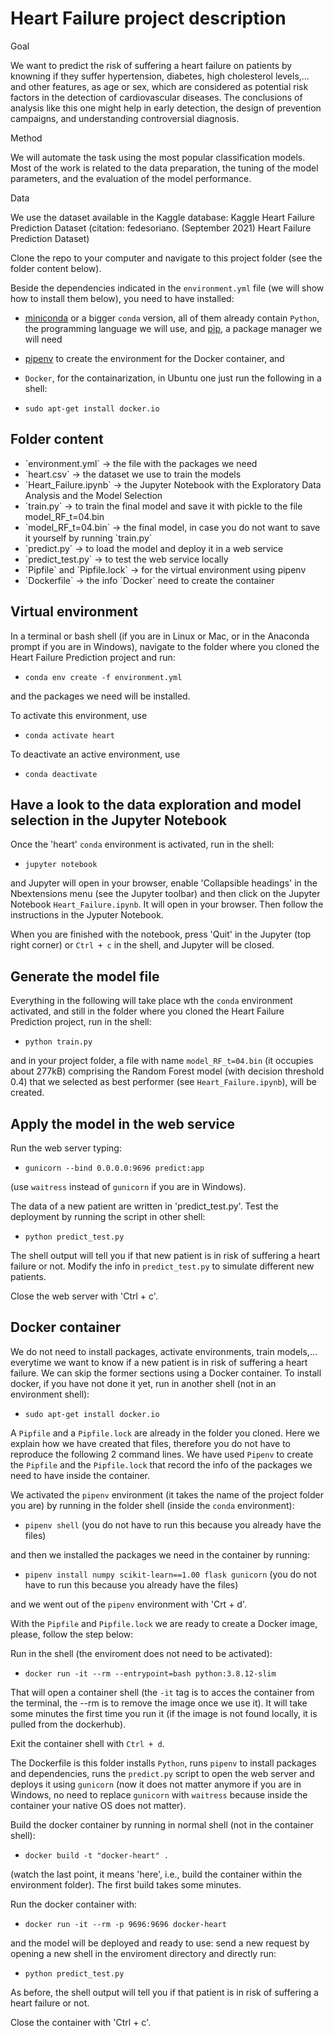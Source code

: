 # Heart Failure project description 
 
Goal

We want to predict the risk of suffering a heart failure on patients by knowning if they suffer hypertension, diabetes, high cholesterol levels,... and other features, as age or sex, which are considered as potential risk factors in the detection of cardiovascular diseases. The conclusions of analysis like this one might help in early detection, the design of prevention campaigns, and understanding controversial diagnosis.

Method

We will automate the task using the most popular classification models. Most of the work is related to the data preparation, the tuning of the model parameters, and the evaluation of the model performance. 

Data

We use the dataset available in the Kaggle database: Kaggle Heart Failure Prediction Dataset (citation: fedesoriano. (September 2021) Heart Failure Prediction Dataset)

Clone the repo to your computer and navigate to this project folder (see the folder content below). 

Beside the dependencies indicated in the `environment.yml` file (we will show how to install them below), you need to have installed:
+ [miniconda](https://docs.conda.io/en/latest/miniconda.html) or a bigger `conda` version, all of them already contain `Python`, the programming language we will use, and [pip](https://pip.pypa.io/en/stable/installation/), a package manager we will need
+ [pipenv](https://pypi.org/project/pipenv/) to create the environment for the Docker container, and
+ `Docker`, for the containarization, in Ubuntu one just run the following in a shell:

+ `sudo apt-get install docker.io`

## Folder content 

<ul>
<li> `environment.yml` -> the file with the packages we need 
<li> `heart.csv` -> the dataset we use to train the models</li>
<li> `Heart_Failure.ipynb` -> the Jupyter Notebook with the Exploratory Data Analysis and the Model Selection </li>
<li> `train.py` -> to train the final model and save it with pickle to the file model_RF_t=04.bin</li>
<li> `model_RF_t=04.bin` -> the final model, in case you do not want to save it yourself by running `train.py`
<li> `predict.py` -> to load the model and deploy it in a web service</li>
<li> `predict_test.py` -> to test the web service locally </li>
<li> `Pipfile` and `Pipfile.lock` -> for the virtual environment using pipenv </li>
<li> `Dockerfile` -> the info `Docker` need to create the container </li>
</ul>


## Virtual environment 

In a terminal or bash shell (if you are in Linux or Mac, or in the Anaconda prompt if you are in Windows), navigate to the folder where you cloned the Heart Failure Prediction project and run:

+ `conda env create -f environment.yml`

and the packages we need will be installed.

To activate this environment, use

+ `conda activate heart`

To deactivate an active environment, use

+ `conda deactivate`

## Have a look to the data exploration and model selection in the Jupyter Notebook

Once the 'heart' `conda` environment is activated, run in the shell:

+ `jupyter notebook` 

and Jupyter will open in your browser, enable 'Collapsible headings' in the Nbextensions menu (see the Jupyter toolbar) and then click on the Jupyter Notebook `Heart_Failure.ipynb`. It will open in your browser. Then follow the instructions in the Jyputer Notebook. 

When you are finished with the notebook, press 'Quit' in the Jupyter (top right corner) or `Ctrl + c` in the shell, and Jupyter will be closed.

## Generate the model file

Everything in the following will take place wth the `conda` environment activated, and still in the folder where you cloned the Heart Failure Prediction project, run in the shell:

+ `python train.py`

and in your project folder, a file with name `model_RF_t=04.bin` (it occupies about 277kB) comprising the Random Forest model (with decision threshold 0.4) that we selected as best performer (see `Heart_Failure.ipynb`), will be created.

## Apply the model in the web service

Run the web server typing:

+ `gunicorn --bind 0.0.0.0:9696 predict:app`

(use `waitress` instead of `gunicorn` if you are in Windows).

The data of a new patient are written in 'predict_test.py'. Test the deployment by running the script in other shell: 

+ `python predict_test.py` 

The shell output will tell you if that new patient is in risk of suffering a heart failure or not. Modify the info in `predict_test.py` to simulate different new patients.

Close the web server with 'Ctrl + c'.

## Docker container

We do not need to install packages, activate environments, train models,... everytime we want to know if a new patient is in risk of suffering a heart failure. We can skip the former sections using a Docker container. To install docker, if you have not done it yet, run in another shell (not in an environment shell):

+ `sudo apt-get install docker.io`

A `Pipfile` and a `Pipfile.lock` are already in the folder you cloned. Here we explain how we have created that files, therefore you do not have to reproduce the following 2 command lines. We have used `Pipenv` to create the `Pipfile` and the `Pipfile.lock` that record the info of the packages we need to have inside the container. 

We activated the `pipenv` environment (it takes the name of the project folder you are) by running in the folder shell (inside the `conda` environment):

+ `pipenv shell` (you do not have to run this because you already have the files)

and then we installed the packages we need in the container by running:

+ `pipenv install numpy scikit-learn==1.00 flask gunicorn` (you do not have to run this because you already have the files)

and we went out of the `pipenv` environment with 'Crt + d'.

With the `Pipfile` and `Pipfile.lock` we are ready to create a Docker image, please, follow the step below:

Run in the shell (the enviroment does not need to be activated):

+ `docker run -it --rm --entrypoint=bash python:3.8.12-slim`

That will open a container shell (the `-it` tag is to acces the container from the terminal, the --rm is to remove the image once we use it). It will take some minutes the first time you run it (if the image is not found locally, it is pulled from the dockerhub). 

Exit the container shell with `Ctrl + d`.

The Dockerfile is this folder installs `Python`, runs `pipenv` to install packages and dependencies, runs the `predict.py` script to open the web server and deploys it using `gunicorn` (now it does not matter anymore if you are in Windows, no need to replace `gunicorn` with `waitress` because inside the container your native OS does not matter).

Build the docker container by running in normal shell (not in the container shell): 

+ `docker build -t "docker-heart" .` 

(watch the last point, it means 'here', i.e., build the container within the environment folder). The first build takes some minutes.

Run the docker container with: 

+ `docker run -it --rm -p 9696:9696 docker-heart` 

and the model will be deployed and ready to use: send a new request by opening a new shell in the enviroment directory and directly run:

+ `python predict_test.py`

As before, the shell output will tell you if that patient is in risk of suffering a heart failure or not.

Close the container with 'Ctrl + c'.